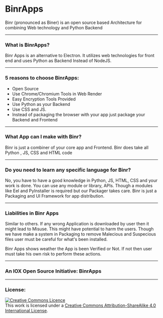 # BinrApps
Binr (pronounced as Biner) is an open source based Architecture for combining Web technology and Python Backend

---

### What is BinrApps?
Binr Apps is an alternative to Electron. It utilizes web technologies for front end and uses Python as Backend Instead of NodeJS.

---

### 5 reasons to choose BinrApps:
+ Open Source
+ Use Chrome/Chromium Tools in Web Render
+ Easy Encryption Tools Provided
+ Use Python as your Backend
+ Use CSS and JS.
+ Instead of packaging the browser with your app just package your Backend and Frontend

---

### What App can I make with Binr?
Binr is just a combiner of your core app and Frontend.
Binr does take all Python , JS, CSS and HTML code


---
### Do you need to learn any specific language for Binr?

No, you have to have a good knowledge in Python, JS, HTML, CSS and your work is done.
You can use any module or library, APIs.
Though a modules like Eel and PyInstaller is required but our Packager takes care.
Binr is just a Packaging and UI Framework for app distribution.

---
### Liabilities in Binr Apps

Similar to others. If any wrong Application is downloaded by user then it might lead to Misuse.
This might have potential to harm the users.
Though we have make a system in Packaging to remove Malecious and Suspecious files user must be careful for what's been installed.

Binr Apps shows weather the App is been Verified or Not. If not then user must take his own risk to perform these actions.

---

### An IOX Open Source Initiative: BinrApps

---

### License:
 <a rel="license" href="http://creativecommons.org/licenses/by-sa/4.0/"><img alt="Creative Commons Licence" style="border-width:0" src="https://i.creativecommons.org/l/by-sa/4.0/88x31.png" /></a><br />This work is licensed under a <a rel="license" href="http://creativecommons.org/licenses/by-sa/4.0/">Creative Commons Attribution-ShareAlike 4.0 International License</a>.
